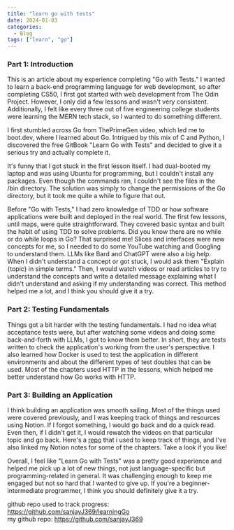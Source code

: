 ```yaml
---
title: "learn go with tests"
date: 2024-01-03
categories:
  - Blog
tags: ["learn", "go"]
---
```


### Part 1: Introduction

This is an article about my experience completing "Go with Tests." I wanted to learn a back-end programming language for web development, so after completing CS50, I first got started with web development from The Odin Project. However, I only did a few lessons and wasn't very consistent. Additionally, I felt like every three out of five engineering college students were learning the MERN tech stack, so I wanted to do something different.

I first stumbled across Go from ThePrimeGen video, which led me to boot.dev, where I learned about Go. Intrigued by this mix of C and Python, I discovered the free GitBook "Learn Go with Tests" and decided to give it a serious try and actually complete it.

It's funny that I got stuck in the first lesson itself. I had dual-booted my laptop and was using Ubuntu for programming, but I couldn't install any packages. Even though the commands ran, I couldn't see the files in the /bin directory. The solution was simply to change the permissions of the Go directory, but it took me quite a while to figure that out.

Before "Go with Tests," I had zero knowledge of TDD or how software applications were built and deployed in the real world. The first few lessons, until maps, were quite straightforward. They covered basic syntax and built the habit of using TDD to solve problems. Did you know there are no while or do while loops in Go? That surprised me! Slices and interfaces were new concepts for me, so I needed to do some YouTube watching and Googling to understand them. LLMs like Bard and ChatGPT were also a big help. When I didn't understand a concept or got stuck, I would ask them "Explain {topic} in simple terms." Then, I would watch videos or read articles to try to understand the concepts and write a detailed message explaining what I didn't understand and asking if my understanding was correct. This method helped me a lot, and I think you should give it a try.

### Part 2: Testing Fundamentals

Things got a bit harder with the testing fundamentals. I had no idea what acceptance tests were, but after watching some videos and doing some back-and-forth with LLMs, I got to know them better. In short, they are tests written to check the application's working from the user's perspective. I also learned how Docker is used to test the application in different environments and about the different types of test doubles that can be used. Most of the chapters used HTTP in the lessons, which helped me better understand how Go works with HTTP.

### Part 3: Building an Application

I think building an application was smooth sailing. Most of the things used were covered previously, and I was keeping track of things and resources using Notion. If I forgot something, I would go back and do a quick read. Even then, if I didn't get it, I would rewatch the videos on that particular topic and go back. Here's a [repo](https://github.com/sanjayJ369/learningGo) that i used to keep track of things, and I've also linked my Notion notes for some of the chapters. Take a look if you like!

Overall, I feel like "Learn Go with Tests" was a pretty good experience and helped me pick up a lot of new things, not just language-specific but programming-related in general. It was challenging enough to keep me engaged but not so hard that I wanted to give up. If you're a beginner-intermediate programmer, I think you should definitely give it a try.

github repo used to track progress: <https://github.com/sanjayJ369/learningGo>\
my github repo: <https://github.com/sanjayJ369>
